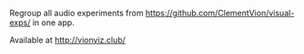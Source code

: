 Regroup all audio experiments from https://github.com/ClementVion/visual-exps/ in one app.

Available at http://vionviz.club/
